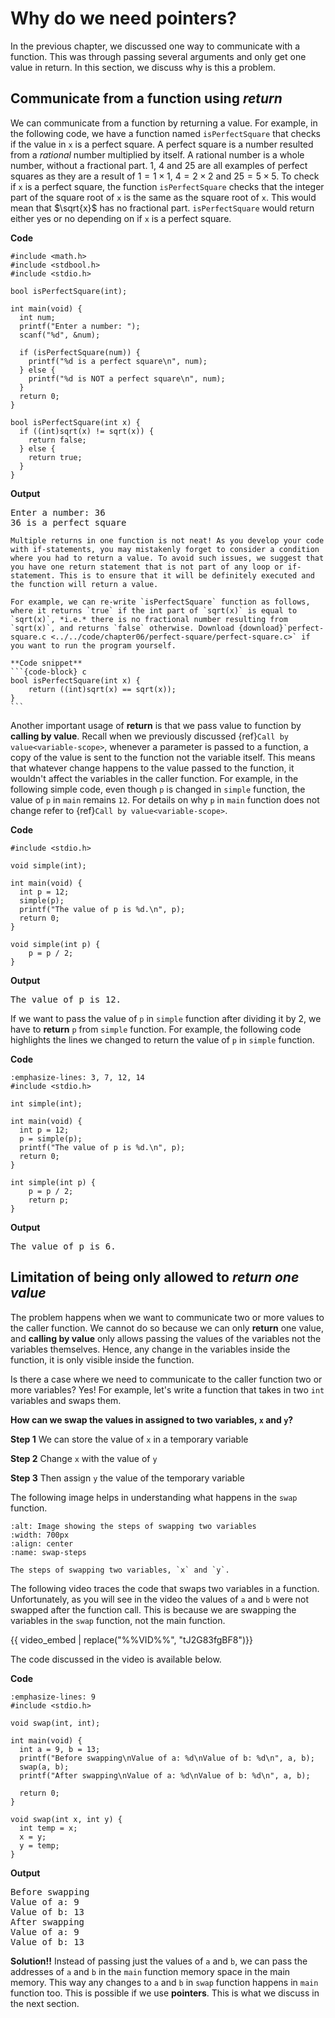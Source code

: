 # Why do we need pointers?

In the previous chapter, we discussed one way to communicate with a function. This was through passing several arguments and only get one value in return. In this section, we discuss why is this a problem.

## Communicate from a function using _return_

We can communicate from a function by returning a value. For example, in the following code, we have a function named `isPerfectSquare` that checks if the value in `x` is a perfect square. A perfect square is a number resulted from a *rational* number multiplied by itself. A rational number is a whole number, without a fractional part. $1$, $4$ and $25$ are all examples of perfect squares as they are a result of $1 = 1 \times 1$, $4 = 2 \times 2$ and $25 = 5 \times 5$. To check if `x` is a perfect square, the function `isPerfectSquare` checks that the integer part of the square root of `x` is the same as the square root of `x`. This would mean that $\sqrt{x}$ has no fractional part. `isPerfectSquare` would return either yes or no depending on if `x` is a perfect square.

**Code**
```{code-block} c
#include <math.h>
#include <stdbool.h>
#include <stdio.h>

bool isPerfectSquare(int);

int main(void) {
  int num;
  printf("Enter a number: ");
  scanf("%d", &num);

  if (isPerfectSquare(num)) {
    printf("%d is a perfect square\n", num);
  } else {
    printf("%d is NOT a perfect square\n", num);
  }
  return 0;
}

bool isPerfectSquare(int x) {
  if ((int)sqrt(x) != sqrt(x)) {
    return false;
  } else {
    return true;
  }
}

```

**Output**
<pre>
Enter a number: 36
36 is a perfect square
</pre>

````{admonition} Improvement!
Multiple returns in one function is not neat! As you develop your code with if-statements, you may mistakenly forget to consider a condition where you had to return a value. To avoid such issues, we suggest that you have one return statement that is not part of any loop or if-statement. This is to ensure that it will be definitely executed and the function will return a value. 

For example, we can re-write `isPerfectSquare` function as follows, where it returns `true` if the int part of `sqrt(x)` is equal to `sqrt(x)`, *i.e.* there is no fractional number resulting from `sqrt(x)`, and returns `false` otherwise. Download {download}`perfect-square.c <../../code/chapter06/perfect-square/perfect-square.c>` if you want to run the program yourself.

**Code snippet**
```{code-block} c
bool isPerfectSquare(int x) { 
    return ((int)sqrt(x) == sqrt(x)); 
}
```
````

Another important usage of **return** is that we pass value to function by **calling by value**. Recall when we previously discussed {ref}`Call by value<variable-scope>`, whenever a parameter is passed to a function, a copy of the value is sent to the function not the variable itself. This means that whatever change happens to the value passed to the function, it wouldn't affect the variables in the caller function. For example, in the following simple code, even though `p` is changed in `simple` function, the value of `p` in `main` remains `12`. For details on why `p` in `main` function does not change refer to {ref}`Call by value<variable-scope>`.

**Code**
```{code-block} c
#include <stdio.h>

void simple(int);

int main(void) {
  int p = 12;
  simple(p);
  printf("The value of p is %d.\n", p);
  return 0;
}

void simple(int p) { 
    p = p / 2; 
}
```

**Output**
<pre>
The value of p is 12.
</pre>

If we want to pass the value of `p` in `simple` function after dividing it by $2$, we have to **return** `p` from `simple` function. For example, the following code highlights the lines we changed to return the value of `p` in `simple` function.

**Code**
```{code-block} c
:emphasize-lines: 3, 7, 12, 14
#include <stdio.h>

int simple(int);

int main(void) {
  int p = 12;
  p = simple(p);
  printf("The value of p is %d.\n", p);
  return 0;
}

int simple(int p) { 
    p = p / 2; 
    return p;
}
```

**Output**
<pre>
The value of p is 6.
</pre>

## Limitation of being only allowed to _return one value_

The problem happens when we want to communicate two or more values to the caller function. We cannot do so because we can only **return** one value, and **calling by value** only allows passing the values of the variables not the variables themselves. Hence, any change in the variables inside the function, it is only visible inside the function. 

Is there a case where we need to communicate to the caller function two or more variables? Yes! For example, let's write a function that takes in two `int` variables and swaps them. 

**How can we swap the values in assigned to two variables, `x` and `y`?** 

**Step 1** We can store the value of `x` in a temporary variable

**Step 2** Change `x` with the value of `y`

**Step 3** Then assign `y` the value of the temporary variable

The following image helps in understanding what happens in the `swap` function.

```{figure} ./images/swap-steps.png
:alt: Image showing the steps of swapping two variables
:width: 700px
:align: center
:name: swap-steps

The steps of swapping two variables, `x` and `y`.
```

The following video traces the code that swaps two variables in a function. Unfortunately, as you will see in the video the values of `a` and `b` were not swapped after the function call. This is because we are swapping the variables in the `swap` function, not the main function. 

{{ video_embed | replace("%%VID%%", "tJ2G83fgBF8")}}

The code discussed in the video is available below. 

**Code**
```{code-block} c
:emphasize-lines: 9
#include <stdio.h>

void swap(int, int);

int main(void) {
  int a = 9, b = 13;
  printf("Before swapping\nValue of a: %d\nValue of b: %d\n", a, b);
  swap(a, b);
  printf("After swapping\nValue of a: %d\nValue of b: %d\n", a, b);

  return 0;
}

void swap(int x, int y) {
  int temp = x;
  x = y;
  y = temp;
}
```

**Output**
<pre>
Before swapping
Value of a: 9
Value of b: 13
After swapping
Value of a: 9
Value of b: 13
</pre>

**Solution!!** Instead of passing just the values of `a` and `b`, we can pass the addresses of `a` and `b` in the `main` function memory space in the main memory. This way any changes to `a` and `b` in `swap` function happens in `main` function too. This is possible if we use **pointers**. This is what we discuss in the next section.

